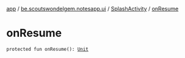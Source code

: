 [app](../../index.md) / [be.scoutswondelgem.notesapp.ui](../index.md) / [SplashActivity](index.md) / [onResume](./on-resume.md)

# onResume

`protected fun onResume(): `[`Unit`](https://kotlinlang.org/api/latest/jvm/stdlib/kotlin/-unit/index.html)